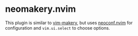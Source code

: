 # neomakery.nvim

This plugin is similar to [vim-makery](https://github.com/igemnace/vim-makery), but uses [neoconf.nvim](https://github.com/folke/neoconf.nvim) for configuration and `vim.ui.select` to choose options.
